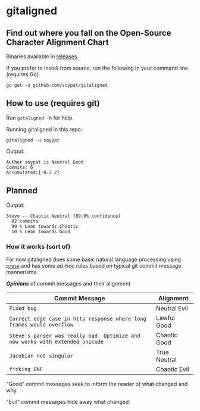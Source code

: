 # gitaligned
Find out where you fall on the Open-Source Character Alignment Chart
---

Binaries available in [releases](https://github.com/soypat/gitaligned/releases).

If you prefer to install from source, run the following in your command line (requires Go)
```
go get -u github.com/soypat/gitaligned
```

## How to use (requires git)
Run `gitaligned -h` for help.

Running gitaligned in this repo:
```
gitaligned -u soypat
```

Output:
```
Author soypat is Neutral Good
Commits: 6
Accumulated:{-0.2 2}
```



## Planned

Output:
```
Steve -- Chaotic Neutral (89.9% confidence)
  82 commits
  99 % Lean towards Chaotic
  10 % Lean towards Good
```

### How it works (sort of)

For now gitaligned does some basic natural language processing using [`prose`](https://github.com/jdkato/prose) and has some ad-hoc rules based on typical git commit message mannerisms.

***Opinions*** of commit messages and their alignment

| Commit Message | Alignment |
|---|---|
| `Fixed bug`  |   Neutral Evil  |
|`Correct edge case in http response where long frames would overflow` | Lawful Good |
| `Steve's parser was really bad. Optimize and now works with extended unicode` | Chaotic Good |
| `Jacobian not singular` | True Neutral |
| `f*cking BNF` | Chaotic Evil |

"Good" commit messages seek to inform the reader of what changed and why.

"Evil" commit messages hide away what changed.

